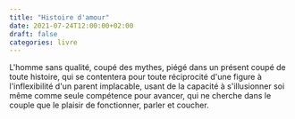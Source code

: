 ```yaml
---
title: "Histoire d'amour"
date: 2021-07-24T12:00:00+02:00
draft: false
categories: livre
---
```


L'homme sans qualité, coupé des mythes, piégé dans un présent coupé de toute histoire, qui se contentera pour toute réciprocité d'une figure à l'inflexibilité d'un parent implacable, usant de la capacité à s'illusionner soi même comme seule compétence pour avancer, qui ne cherche dans le couple que le plaisir de fonctionner, parler et coucher.